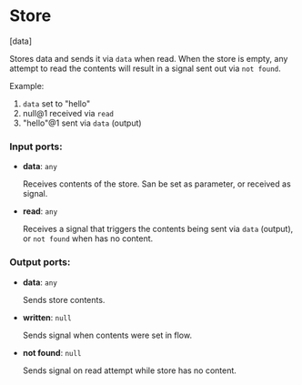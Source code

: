 # Store

[data]

Stores data and sends it via `data` when read. When the store is empty, any attempt to read the contents will result in a signal sent out via `not found`.

Example:
1. `data` set to "hello"
2. null@1 received via `read`
3. "hello"@1 sent via `data` (output)

### Input ports:

* __data__: `any`

    Receives contents of the store. San be set as parameter, or received as signal.


* __read__: `any`

    Receives a signal that triggers the contents being sent via `data` (output), or `not found` when has no content.

### Output ports:

* __data__: `any`

    Sends store contents.


* __written__: `null`

    Sends signal when contents were set in flow.


* __not found__: `null`

    Sends signal on read attempt while store has no content.

